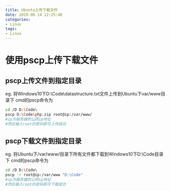 ```yaml
---
title: Ubuntu上传下载文件
date: 2019-06-14 12:25:40
categories: 
- Linux
tags:
- Linux
---
```

# 使用pscp上传下载文件

## pscp上传文件到指定目录
eg. 将Windows10下D:\Code\datastructure.txt文件上传到Ubuntu下var/www目录下
cmd的pscp命令为
```bash
cd /D D:\Code\
pscp D:\Code\php.zip root@ip:/var/www/
#ip为服务器的公网ip地址
#然后输入root的密码即可上传成功
```
<!-- more --> 
## pscp下载文件到指定目录
eg. 将Ubuntu下/var/www/目录下所有文件都下载到Windows10下D:\Code目录下
cmd的pscp命令为
```bash
cd /D D:\Code\
pscp -r root@ip:/var/www "D:\Code"
#ip为服务器的公网ip地址
#然后输入root的密码即可下载成功
```